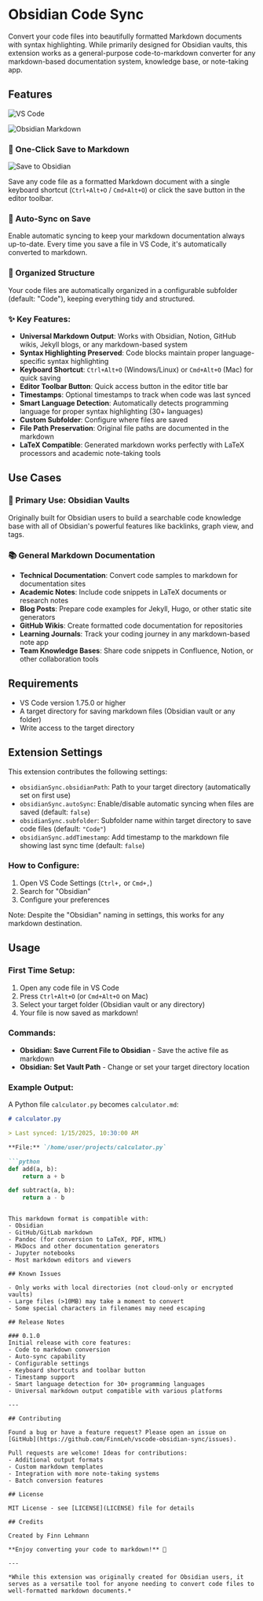 # Obsidian Code Sync

Convert your code files into beautifully formatted Markdown documents with syntax highlighting. While primarily designed for Obsidian vaults, this extension works as a general-purpose code-to-markdown converter for any markdown-based documentation system, knowledge base, or note-taking app.

## Features

![VS Code](https://raw.githubusercontent.com/FinnLeh/vscode-obsidian-sync/main/images/vsCode_screenshot.png)

![Obsidian Markdown](https://raw.githubusercontent.com/FinnLeh/vscode-obsidian-sync/main/images/Obsidian_screenshot.png)

### 📝 One-Click Save to Markdown
![Save to Obsidian](https://raw.githubusercontent.com/FinnLeh/vscode-obsidian-sync/main/images/feature_save.png)

Save any code file as a formatted Markdown document with a single keyboard shortcut (`Ctrl+Alt+O` / `Cmd+Alt+O`) or click the save button in the editor toolbar.

### 🔄 Auto-Sync on Save
Enable automatic syncing to keep your markdown documentation always up-to-date. Every time you save a file in VS Code, it's automatically converted to markdown.

### 📁 Organized Structure
Your code files are automatically organized in a configurable subfolder (default: "Code"), keeping everything tidy and structured.

### ✨ Key Features:
- **Universal Markdown Output**: Works with Obsidian, Notion, GitHub wikis, Jekyll blogs, or any markdown-based system
- **Syntax Highlighting Preserved**: Code blocks maintain proper language-specific syntax highlighting
- **Keyboard Shortcut**: `Ctrl+Alt+O` (Windows/Linux) or `Cmd+Alt+O` (Mac) for quick saving
- **Editor Toolbar Button**: Quick access button in the editor title bar
- **Timestamps**: Optional timestamps to track when code was last synced
- **Smart Language Detection**: Automatically detects programming language for proper syntax highlighting (30+ languages)
- **Custom Subfolder**: Configure where files are saved
- **File Path Preservation**: Original file paths are documented in the markdown
- **LaTeX Compatible**: Generated markdown works perfectly with LaTeX processors and academic note-taking tools

## Use Cases

### 🎯 Primary Use: Obsidian Vaults
Originally built for Obsidian users to build a searchable code knowledge base with all of Obsidian's powerful features like backlinks, graph view, and tags.

### 📚 General Markdown Documentation
- **Technical Documentation**: Convert code samples to markdown for documentation sites
- **Academic Notes**: Include code snippets in LaTeX documents or research notes
- **Blog Posts**: Prepare code examples for Jekyll, Hugo, or other static site generators
- **GitHub Wikis**: Create formatted code documentation for repositories
- **Learning Journals**: Track your coding journey in any markdown-based note app
- **Team Knowledge Bases**: Share code snippets in Confluence, Notion, or other collaboration tools

## Requirements

- VS Code version 1.75.0 or higher
- A target directory for saving markdown files (Obsidian vault or any folder)
- Write access to the target directory

## Extension Settings

This extension contributes the following settings:

* `obsidianSync.obsidianPath`: Path to your target directory (automatically set on first use)
* `obsidianSync.autoSync`: Enable/disable automatic syncing when files are saved (default: `false`)
* `obsidianSync.subfolder`: Subfolder name within target directory to save code files (default: `"Code"`)
* `obsidianSync.addTimestamp`: Add timestamp to the markdown file showing last sync time (default: `false`)

### How to Configure:
1. Open VS Code Settings (`Ctrl+,` or `Cmd+,`)
2. Search for "Obsidian"
3. Configure your preferences

Note: Despite the "Obsidian" naming in settings, this works for any markdown destination.

## Usage

### First Time Setup:
1. Open any code file in VS Code
2. Press `Ctrl+Alt+O` (or `Cmd+Alt+O` on Mac)
3. Select your target folder (Obsidian vault or any directory)
4. Your file is now saved as markdown!

### Commands:
- **Obsidian: Save Current File to Obsidian** - Save the active file as markdown
- **Obsidian: Set Vault Path** - Change or set your target directory location

### Example Output:
A Python file `calculator.py` becomes `calculator.md`:

```markdown
# calculator.py

> Last synced: 1/15/2025, 10:30:00 AM

**File:** `/home/user/projects/calculator.py`

```python
def add(a, b):
    return a + b

def subtract(a, b):
    return a - b
```
```

This markdown format is compatible with:
- Obsidian
- GitHub/GitLab markdown
- Pandoc (for conversion to LaTeX, PDF, HTML)
- MkDocs and other documentation generators
- Jupyter notebooks
- Most markdown editors and viewers

## Known Issues

- Only works with local directories (not cloud-only or encrypted vaults)
- Large files (>10MB) may take a moment to convert
- Some special characters in filenames may need escaping

## Release Notes

### 0.1.0
Initial release with core features:
- Code to markdown conversion
- Auto-sync capability
- Configurable settings
- Keyboard shortcuts and toolbar button
- Timestamp support
- Smart language detection for 30+ programming languages
- Universal markdown output compatible with various platforms

---

## Contributing

Found a bug or have a feature request? Please open an issue on [GitHub](https://github.com/FinnLeh/vscode-obsidian-sync/issues).

Pull requests are welcome! Ideas for contributions:
- Additional output formats
- Custom markdown templates
- Integration with more note-taking systems
- Batch conversion features

## License

MIT License - see [LICENSE](LICENSE) file for details

## Credits

Created by Finn Lehmann

**Enjoy converting your code to markdown!** 🚀

---

*While this extension was originally created for Obsidian users, it serves as a versatile tool for anyone needing to convert code files to well-formatted markdown documents.*